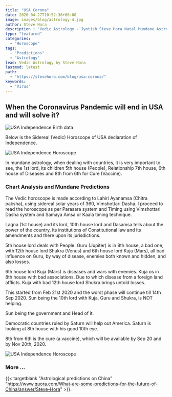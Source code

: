 ```yaml
---
title: "USA Corona"
date: 2020-04-27T10:52:36+06:00
image: images/blog/astrology-4.jpg
author: Steve Hora
description : "Vedic Astrology - Jyotish Steve Hora Natal Mundane Astrology Horoscope Reading Predictions Coronavirus"
type: "featured"
categories: 
  - "Horoscope"
tags:
  - "Predictions"
  - "Astrology"
lead: Vedic Astrology by Steve Hora
lastmod: latest 
path:
  - "https://stevehora.com/blog/usa-corona/"
keywords:
  - "Virus"
---
```


## When the Coronavirus Pandemic will end in USA and will solve it?

![USA Independence Birth data](/images/blog/usa-independence1.png)

Below is the Sidereal (Vedic) Horoscope of USA declaration of Independence.

![USA Independence Horoscope](/images/blog/usa-country-independence.png)

In mundane astrology, when dealing with countries, it is very important to see, the 1st lord, its children 5th house (People), Relationship 7th house, 6th house of Diseases and 8th from 6th for Cure (Vaccine).

### Chart Analysis and Mundane Predictions
The Vedic horoscope is made according to Lahiri Ayanamsa (Chitra paksha), using sidereal solar years of 360, Vimshottari Dasha.
I proceed to read the horoscope as per Parasara system and Timing using Vimshottari Dasha system and Samaya Amsa or Kaala timing technique.

Lagna (1st house) and its lord, 10th house lord and Dasamsa tells about the power of the country, its institutions of Constitutional law and its amendments and there upon its jurisdictions.

5th house lord deals with People. Guru (Jupiter) is in 8th house, a bad one, with 12th house lord Shukra (Venus) and 6th house lord Kuja (Mars), all bad influence on Guru, by way of disease, enemies both known and hidden, and also losses.

6th house lord Kuja (Mars) is diseases and wars with enemies. Kuja os in 8th house with bad associations. Due to which disease from a foreign land afflicts. Kuja with bad 12th house lord Shukra brings untold losses.

This started from Feb 21st 2020 and the worst phase will continue till 14th Sep 2020.
Sun being the 10th lord with Kuja, Guru and Shukra, is NOT helping.

Sun being the government and Head of it.

Democratic countries ruled by Saturn will help out America. Saturn is looking at 8th house with his good 10th eye.

8th from 6th is the cure (a vaccine), which will be available by Sep 20 and by Nov 20th, 2020.

![USA Independence Horoscope](/images/blog/time-for-cure.png)

### More ...

{{< targetblank "Astrological predictions on China" "https://www.quora.com/What-are-some-predictions-for-the-future-of-China/answer/Steve-Hora" >}}.